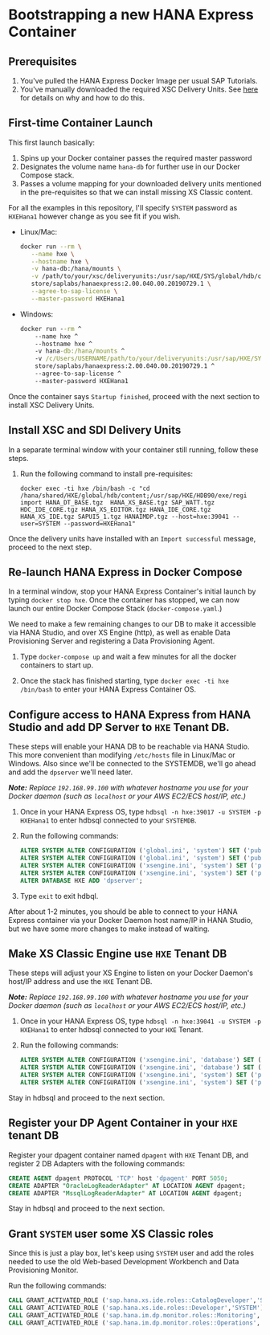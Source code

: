 # Bootstrapping a new HANA Express Container

## Prerequisites

1. You've pulled the HANA Express Docker Image per usual SAP Tutorials.
2. You've manually downloaded the required XSC Delivery Units.  See [here](DeliveryUnits.md) for details on why and how to do this.

## First-time Container Launch

This first launch basically:

  1. Spins up your Docker container passes the required master password
  2. Designates the volume name `hana-db` for further use in our Docker Compose stack.
  3. Passes a volume mapping for your downloaded delivery units mentioned in the pre-requisites so that we can install missing XS Classic content.
  
  For all the examples in this repository, I'll specify `SYSTEM` password as `HXEHana1` however change as you see fit if you wish.

- Linux/Mac:

   ```bash
   docker run --rm \
      --name hxe \
      --hostname hxe \
      -v hana-db:/hana/mounts \
      -v /path/to/your/xsc/deliveryunits:/usr/sap/HXE/SYS/global/hdb/content \
      store/saplabs/hanaexpress:2.00.040.00.20190729.1 \
      --agree-to-sap-license \
      --master-password HXEHana1
   ```

- Windows:

   ```cmd
   docker run --rm ^
       --name hxe ^
       --hostname hxe ^
       -v hana-db:/hana/mounts ^
       -v /c/Users/USERNAME/path/to/your/deliveryunits:/usr/sap/HXE/SYS/global/hdb/content ^
       store/saplabs/hanaexpress:2.00.040.00.20190729.1 ^
       --agree-to-sap-license ^
       --master-password HXEHana1
   ```

Once the container says `Startup finished`, proceed with the next section to install XSC Delivery Units.

## Install XSC and SDI Delivery Units

In a separate terminal window with your container still running, follow these steps.

1. Run the following command to install pre-requisites:

   `docker exec -ti hxe /bin/bash -c "cd /hana/shared/HXE/global/hdb/content;/usr/sap/HXE/HDB90/exe/regi import HANA_DT_BASE.tgz  HANA_XS_BASE.tgz SAP_WATT.tgz HDC_IDE_CORE.tgz HANA_XS_EDITOR.tgz HANA_IDE_CORE.tgz HANA_XS_IDE.tgz SAPUI5_1.tgz HANAIMDP.tgz --host=hxe:39041 --user=SYSTEM --password=HXEHana1"`

Once the delivery units have installed with an `Import successful` message, proceed to the next step.

## Re-launch HANA Express in Docker Compose

In a terminal window, stop your HANA Express Container's initial launch by typing `docker stop hxe`.  Once the container has stopped, we can now launch our entire Docker Compose Stack (`docker-compose.yaml`.)

We need to make a few remaining changes to our DB to make it accessible via HANA Studio, and over XS Engine (http), as well as enable Data Provisioning Server and registering a Data Provisioning Agent.

1. Type `docker-compose up` and wait a few minutes for all the docker containers to start up.

2. Once the stack has finished starting, type `docker exec -ti hxe /bin/bash` to enter your HANA Express Container OS.

## Configure access to HANA Express from HANA Studio and add DP Server to `HXE` Tenant DB.

These steps will enable your HANA DB to be reachable via HANA Studio.  This more convenient than modifying `/etc/hosts` file in Linux/Mac or Windows.  Also since we'll be connected to the SYSTEMDB, we'll go ahead and add the `dpserver` we'll need later.

***Note:** Replace `192.168.99.100` with whatever hostname you use for your Docker daemon (such as `localhost` or your AWS EC2/ECS host/IP, etc.)*

1. Once in your HANA Express OS, type `hdbsql -n hxe:39017 -u SYSTEM -p HXEHana1` to enter hdbsql connected to your `SYSTEMDB`.

2. Run the following commands:

   ```sql
   ALTER SYSTEM ALTER CONFIGURATION ('global.ini', 'system') SET ('public_hostname_resolution', 'use_default_route') = 'name' WITH RECONFIGURE;
   ALTER SYSTEM ALTER CONFIGURATION ('global.ini', 'system') SET ('public_hostname_resolution', 'map_hxe') = '192.168.99.100' WITH RECONFIGURE;
   ALTER SYSTEM ALTER CONFIGURATION ('xsengine.ini', 'system') SET ('public_urls', 'http_url') = 'http://192.168.99.100:8090' WITH RECONFIGURE;
   ALTER SYSTEM ALTER CONFIGURATION ('xsengine.ini', 'system') SET ('public_urls', 'https_url') = 'http://192.168.99.100:4390' WITH RECONFIGURE;
   ALTER DATABASE HXE ADD 'dpserver';
   ```

3. Type `exit` to exit hdbql.

After about 1-2 minutes, you should be able to connect to your HANA Express container via your Docker Daemon host name/IP in HANA Studio, but we have some more changes to make instead of waiting.

## Make XS Classic Engine use `HXE` Tenant DB

These steps will adjust your XS Engine to listen on your Docker Daemon's host/IP address and use the `HXE` Tenant DB.

***Note:** Replace `192.168.99.100` with whatever hostname you use for your Docker daemon (such as `localhost` or your AWS EC2/ECS host/IP, etc.)*

1. Once in your HANA Express OS, type `hdbsql -n hxe:39041 -u SYSTEM -p HXEHana1` to enter hdbsql connected to your `HXE` Tenant.

2. Run the following commands:

   ```sql
   ALTER SYSTEM ALTER CONFIGURATION ('xsengine.ini', 'database') SET ('public_urls', 'http_url') = 'http://192.168.99.100:8090' WITH RECONFIGURE;
   ALTER SYSTEM ALTER CONFIGURATION ('xsengine.ini', 'database') SET ('public_urls', 'http_url') = 'https://192.168.99.100:4390' WITH RECONFIGURE;
   ALTER SYSTEM ALTER CONFIGURATION ('xsengine.ini', 'system') SET ('public_urls', 'http_url') = 'http://192.168.99.100:8090' WITH RECONFIGURE;
   ALTER SYSTEM ALTER CONFIGURATION ('xsengine.ini', 'system') SET ('public_urls', 'https_url') = 'http://192.168.99.100:4390' WITH RECONFIGURE;
   ```

Stay in hdbsql and proceed to the next section.

## Register your DP Agent Container in your `HXE` tenant DB

Register your dpagent container named `dpagent` with `HXE` Tenant DB, and register 2 DB Adapters with the following commands:

   ```sql
   CREATE AGENT dpagent PROTOCOL 'TCP' host 'dpagent' PORT 5050;
   CREATE ADAPTER "OracleLogReaderAdapter" AT LOCATION AGENT dpagent;
   CREATE ADAPTER "MssqlLogReaderAdapter" AT LOCATION AGENT dpagent;
   ```

Stay in hdbsql and proceed to the next section.

## Grant `SYSTEM` user some XS Classic roles

Since this is just a play box, let's keep using `SYSTEM` user and add the roles needed to use the old Web-based Development Workbench and Data Provisioning Monitor.

Run the following commands:

   ```sql
   CALL GRANT_ACTIVATED_ROLE ('sap.hana.xs.ide.roles::CatalogDeveloper','SYSTEM');
   CALL GRANT_ACTIVATED_ROLE ('sap.hana.xs.ide.roles::Developer','SYSTEM');
   CALL GRANT_ACTIVATED_ROLE ('sap.hana.im.dp.monitor.roles::Monitoring','SYSTEM');
   CALL GRANT_ACTIVATED_ROLE ('sap.hana.im.dp.monitor.roles::Operations','SYSTEM');
   ```

